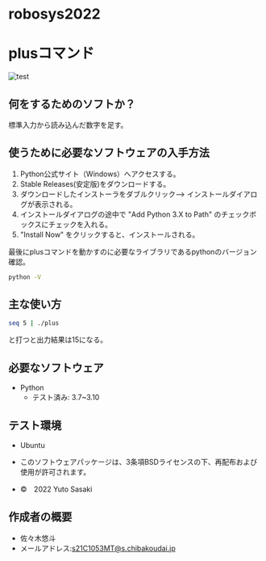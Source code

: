 # robosys2022
# plusコマンド
![test](https://github.com/sasakiiiiy/robosys2022/actions/workflows/test.yml/badge.svg)
## 何をするためのソフトか？
標準入力から読み込んだ数字を足す。
## 使うために必要なソフトウェアの入手方法
1. Python公式サイト（Windows）へアクセスする。
2. Stable Releases(安定版)をダウンロードする。
3. ダウンロードしたインストーラをダブルクリック--> インストールダイアログが表示される。
4. インストールダイアログの途中で "Add Python 3.X to Path" のチェックボックスにチェックを入れる。
5. "Install Now" をクリックすると、インストールされる。

最後にplusコマンドを動かすのに必要なライブラリであるpythonのバージョン確認。
```bash
python -V
```
## 主な使い方
```bash
seq 5 | ./plus
```
と打つと出力結果は15になる。
## 必要なソフトウェア
* Python
  * テスト済み: 3.7~3.10

## テスト環境
* Ubuntu


* このソフトウェアパッケージは、3条項BSDライセンスの下、再配布および使用が許可されます。
* ©　2022 Yuto Sasaki

## 作成者の概要
* 佐々木悠斗
* メールアドレス:s21C1053MT@s.chibakoudai.jp
